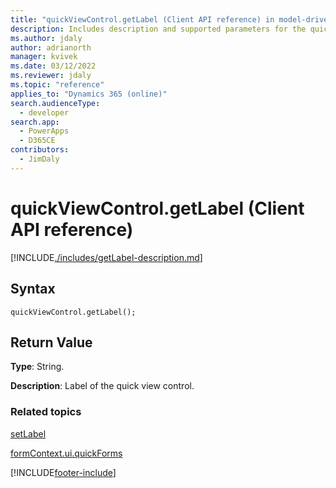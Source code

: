 ```yaml
---
title: "quickViewControl.getLabel (Client API reference) in model-driven apps| MicrosoftDocs"
description: Includes description and supported parameters for the quickViewControl.getLabel method.
ms.author: jdaly
author: adrianorth
manager: kvivek
ms.date: 03/12/2022
ms.reviewer: jdaly
ms.topic: "reference"
applies_to: "Dynamics 365 (online)"
search.audienceType: 
  - developer
search.app: 
  - PowerApps
  - D365CE
contributors:
  - JimDaly
---
```

# quickViewControl.getLabel (Client API reference)



[!INCLUDE[./includes/getLabel-description.md](./includes/getLabel-description.md)]

## Syntax

`quickViewControl.getLabel();`

## Return Value

**Type**: String.

**Description**: Label of the quick view control.

### Related topics

[setLabel](setLabel.md)

[formContext.ui.quickForms](../formContext-ui-quickForms.md)





[!INCLUDE[footer-include](../../../../../includes/footer-banner.md)]